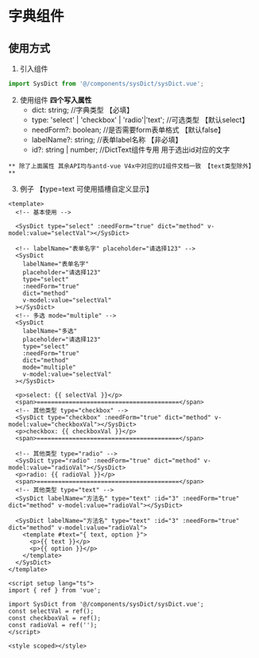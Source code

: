 # 字典组件

## 使用方式
1. 引入组件
```js
import SysDict from '@/components/sysDict/sysDict.vue';
```

2. 使用组件
  **四个写入属性**
     - dict: string;                                   //字典类型  【必填】
     - type: 'select' | 'checkbox' | 'radio'|'text';   //可选类型  【默认select】
     - needForm?: boolean;                             //是否需要form表单格式 【默认false】
     - labelName?: string;                             //表单label名称 【非必填】
     - id?: string | number;                           //DictText组件专用 用于选出id对应的文字

`** 除了上面属性 其余API均与antd-vue V4x中对应的UI组件文档一致 【text类型除外】 **`


3. 例子 【type=text 可使用插槽自定义显示】
```vue
<template>
  <!-- 基本使用 -->

  <SysDict type="select" :needForm="true" dict="method" v-model:value="selectVal"></SysDict>

  <!-- labelName="表单名字" placeholder="请选择123" -->
  <SysDict
    labelName="表单名字"
    placeholder="请选择123"
    type="select"
    :needForm="true"
    dict="method"
    v-model:value="selectVal"
  ></SysDict>
  <!-- 多选 mode="multiple" -->
  <SysDict
    labelName="多选"
    placeholder="请选择123"
    type="select"
    :needForm="true"
    dict="method"
    mode="multiple"
    v-model:value="selectVal"
  ></SysDict>

  <p>select: {{ selectVal }}</p>
  <span>========================================</span>
  <!-- 其他类型 type="checkbox" -->
  <SysDict type="checkbox" :needForm="true" dict="method" v-model:value="checkboxVal"></SysDict>
  <p>checkbox: {{ checkboxVal }}</p>
  <span>========================================</span>

  <!-- 其他类型 type="radio" -->
  <SysDict type="radio" :needForm="true" dict="method" v-model:value="radioVal"></SysDict>
  <p>radio: {{ radioVal }}</p>
  <span>========================================</span>
  <!-- 其他类型 type="text" -->
  <SysDict labelName="方法名" type="text" :id="3" :needForm="true" dict="method" v-model:value="radioVal"></SysDict>

  <SysDict labelName="方法名" type="text" :id="3" :needForm="true" dict="method" v-model:value="radioVal">
    <template #text="{ text, option }">
      <p>{{ text }}</p>
      <p>{{ option }}</p>
    </template>
  </SysDict>
</template>

<script setup lang="ts">
import { ref } from 'vue';

import SysDict from '@/components/sysDict/sysDict.vue';
const selectVal = ref();
const checkboxVal = ref();
const radioVal = ref('');
</script>

<style scoped></style>

```